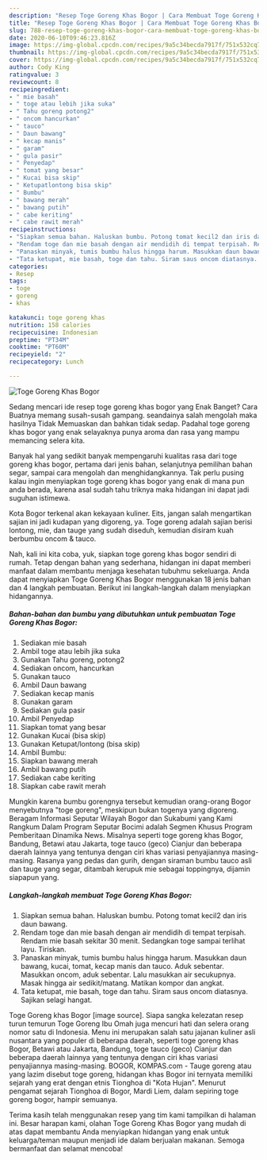 ```yaml
---
description: "Resep Toge Goreng Khas Bogor | Cara Membuat Toge Goreng Khas Bogor Yang Enak Dan Mudah"
title: "Resep Toge Goreng Khas Bogor | Cara Membuat Toge Goreng Khas Bogor Yang Enak Dan Mudah"
slug: 788-resep-toge-goreng-khas-bogor-cara-membuat-toge-goreng-khas-bogor-yang-enak-dan-mudah
date: 2020-06-10T09:46:23.816Z
image: https://img-global.cpcdn.com/recipes/9a5c34becda7917f/751x532cq70/toge-goreng-khas-bogor-foto-resep-utama.jpg
thumbnail: https://img-global.cpcdn.com/recipes/9a5c34becda7917f/751x532cq70/toge-goreng-khas-bogor-foto-resep-utama.jpg
cover: https://img-global.cpcdn.com/recipes/9a5c34becda7917f/751x532cq70/toge-goreng-khas-bogor-foto-resep-utama.jpg
author: Cody King
ratingvalue: 3
reviewcount: 8
recipeingredient:
- " mie basah"
- " toge atau lebih jika suka"
- " Tahu goreng potong2"
- " oncom hancurkan"
- " tauco"
- " Daun bawang"
- " kecap manis"
- " garam"
- " gula pasir"
- " Penyedap"
- " tomat yang besar"
- " Kucai bisa skip"
- " Ketupatlontong bisa skip"
- " Bumbu"
- " bawang merah"
- " bawang putih"
- " cabe keriting"
- " cabe rawit merah"
recipeinstructions:
- "Siapkan semua bahan. Haluskan bumbu. Potong tomat kecil2 dan iris daun bawang."
- "Rendam toge dan mie basah dengan air mendidih di tempat terpisah. Rendam mie basah sekitar 30 menit. Sedangkan toge sampai terlihat layu. Tiriskan."
- "Panaskan minyak, tumis bumbu halus hingga harum. Masukkan daun bawang, kucai, tomat, kecap manis dan tauco. Aduk sebentar. Masukkan oncom, aduk sebentar. Lalu masukkan air secukupnya. Masak hingga air sedikit/matang. Matikan kompor dan angkat."
- "Tata ketupat, mie basah, toge dan tahu. Siram saus oncom diatasnya. Sajikan selagi hangat."
categories:
- Resep
tags:
- toge
- goreng
- khas

katakunci: toge goreng khas 
nutrition: 158 calories
recipecuisine: Indonesian
preptime: "PT34M"
cooktime: "PT60M"
recipeyield: "2"
recipecategory: Lunch

---
```



![Toge Goreng Khas Bogor](https://img-global.cpcdn.com/recipes/9a5c34becda7917f/751x532cq70/toge-goreng-khas-bogor-foto-resep-utama.jpg)

Sedang mencari ide resep toge goreng khas bogor yang Enak Banget? Cara Buatnya memang susah-susah gampang. seandainya salah mengolah maka hasilnya Tidak Memuaskan dan bahkan tidak sedap. Padahal toge goreng khas bogor yang enak selayaknya punya aroma dan rasa yang mampu memancing selera kita.

Banyak hal yang sedikit banyak mempengaruhi kualitas rasa dari toge goreng khas bogor, pertama dari jenis bahan, selanjutnya pemilihan bahan segar, sampai cara mengolah dan menghidangkannya. Tak perlu pusing kalau ingin menyiapkan toge goreng khas bogor yang enak di mana pun anda berada, karena asal sudah tahu triknya maka hidangan ini dapat jadi suguhan istimewa.

Kota Bogor terkenal akan kekayaan kuliner. Eits, jangan salah mengartikan sajian ini jadi kudapan yang digoreng, ya. Toge goreng adalah sajian berisi lontong, mie, dan tauge yang sudah diseduh, kemudian disiram kuah berbumbu oncom &amp; tauco.


Nah, kali ini kita coba, yuk, siapkan toge goreng khas bogor sendiri di rumah. Tetap dengan bahan yang sederhana, hidangan ini dapat memberi manfaat dalam membantu menjaga kesehatan tubuhmu sekeluarga. Anda dapat menyiapkan Toge Goreng Khas Bogor menggunakan 18 jenis bahan dan 4 langkah pembuatan. Berikut ini langkah-langkah dalam menyiapkan hidangannya.

<!--inarticleads1-->

##### Bahan-bahan dan bumbu yang dibutuhkan untuk pembuatan Toge Goreng Khas Bogor:

1. Sediakan  mie basah
1. Ambil  toge atau lebih jika suka
1. Gunakan  Tahu goreng, potong2
1. Sediakan  oncom, hancurkan
1. Gunakan  tauco
1. Ambil  Daun bawang
1. Sediakan  kecap manis
1. Gunakan  garam
1. Sediakan  gula pasir
1. Ambil  Penyedap
1. Siapkan  tomat yang besar
1. Gunakan  Kucai (bisa skip)
1. Gunakan  Ketupat/lontong (bisa skip)
1. Ambil  Bumbu:
1. Siapkan  bawang merah
1. Ambil  bawang putih
1. Sediakan  cabe keriting
1. Siapkan  cabe rawit merah


Mungkin karena bumbu gorengnya tersebut kemudian orang-orang Bogor menyebutnya &#34;toge goreng&#34;, meskipun bukan togenya yang digoreng. Beragam Informasi Seputar Wilayah Bogor dan Sukabumi yang Kami Rangkum Dalam Program Seputar Bocimi adalah Segmen Khusus Program Pemberitaan Dinamika News. Misalnya seperti toge goreng khas Bogor, Bandung, Betawi atau Jakarta, toge tauco (geco) Cianjur dan beberapa daerah lainnya yang tentunya dengan ciri khas variasi penyajiannya masing-masing. Rasanya yang pedas dan gurih, dengan siraman bumbu tauco asli dan tauge yang segar, ditambah kerupuk mie sebagai toppingnya, dijamin siapapun yang. 

<!--inarticleads2-->

##### Langkah-langkah membuat Toge Goreng Khas Bogor:

1. Siapkan semua bahan. Haluskan bumbu. Potong tomat kecil2 dan iris daun bawang.
1. Rendam toge dan mie basah dengan air mendidih di tempat terpisah. Rendam mie basah sekitar 30 menit. Sedangkan toge sampai terlihat layu. Tiriskan.
1. Panaskan minyak, tumis bumbu halus hingga harum. Masukkan daun bawang, kucai, tomat, kecap manis dan tauco. Aduk sebentar. Masukkan oncom, aduk sebentar. Lalu masukkan air secukupnya. Masak hingga air sedikit/matang. Matikan kompor dan angkat.
1. Tata ketupat, mie basah, toge dan tahu. Siram saus oncom diatasnya. Sajikan selagi hangat.


Toge Goreng khas Bogor [image source]. Siapa sangka kelezatan resep turun temurun Toge Goreng Ibu Omah juga mencuri hati dan selera orang nomor satu di Indonesia. Menu ini merupakan salah satu jajanan kuliner asli nusantara yang populer di beberapa daerah, seperti toge goreng khas Bogor, Betawi atau Jakarta, Bandung, toge tauco (geco) Cianjur dan beberapa daerah lainnya yang tentunya dengan ciri khas variasi penyajiannya masing-masing. BOGOR, KOMPAS.com - Tauge goreng atau yang lazim disebut toge goreng, hidangan khas Bogor ini ternyata memiliki sejarah yang erat dengan etnis Tionghoa di &#34;Kota Hujan&#34;. Menurut pengamat sejarah Tionghoa di Bogor, Mardi Liem, dalam sepiring toge goreng bogor, hampir semuanya. 

Terima kasih telah menggunakan resep yang tim kami tampilkan di halaman ini. Besar harapan kami, olahan Toge Goreng Khas Bogor yang mudah di atas dapat membantu Anda menyiapkan hidangan yang enak untuk keluarga/teman maupun menjadi ide dalam berjualan makanan. Semoga bermanfaat dan selamat mencoba!
